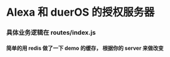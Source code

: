 # Alexa 和 duerOS 的授权服务器

### 具体业务逻辑在 routes/index.js

#### 简单的用 redis 做了一下 demo 的缓存， 根据你的 server 来做改变
